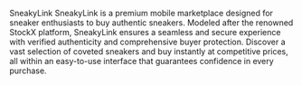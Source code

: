SneakyLink
SneakyLink is a premium mobile marketplace designed for sneaker enthusiasts to buy authentic sneakers. Modeled after the renowned StockX platform, SneakyLink ensures a seamless and secure experience with verified authenticity and comprehensive buyer protection. Discover a vast selection of coveted sneakers and buy instantly at competitive prices, all within an easy-to-use interface that guarantees confidence in every purchase.


